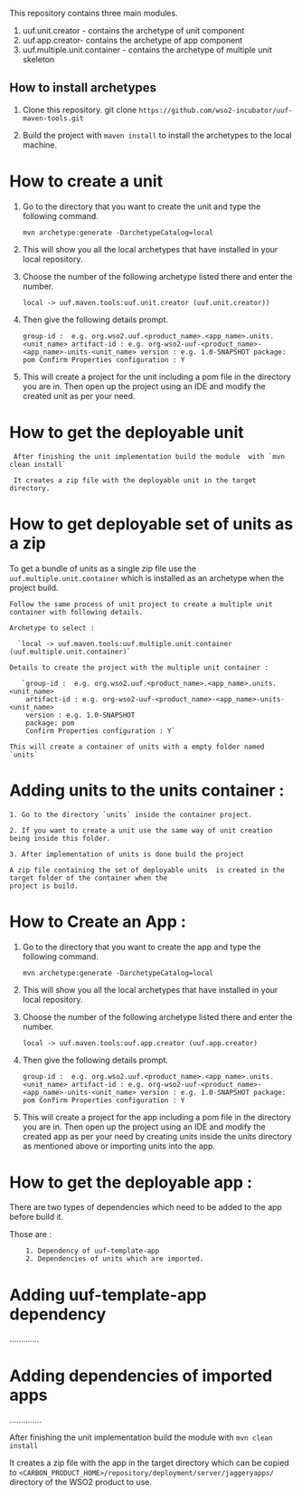 This repository contains three main modules.

1. uuf.unit.creator - contains the archetype of unit component
2. uuf.app.creator- contains the archetype of app component
3. uuf.multiple.unit.container - contains the archetype of multiple unit skeleton

## How to install archetypes

  1. Clone this repository. git clone `https://github.com/wso2-incubator/uuf-maven-tools.git`

  2. Build the project with `maven install` to install the archetypes to the local machine.

# How to create a unit

  1. Go to the directory that you want to create the unit and type the following command.

     `mvn archetype:generate -DarchetypeCatalog=local`

  2. This will show you all the local archetypes that have installed in your local repository.

  3. Choose the number of the following archetype listed there and enter the number.

       `local -> uuf.maven.tools:uuf.unit.creator (uuf.unit.creator))`

  4. Then give the following details prompt.

     `group-id :  e.g. org.wso2.uuf.<product_name>.<app_name>.units.<unit_name>
      artifact-id : e.g. org-wso2-uuf-<product_name>-<app_name>-units-<unit_name>
      version : e.g. 1.0-SNAPSHOT
      package: pom
      Confirm Properties configuration : Y`

  5. This will create a project for the unit including a pom file in the directory you are in.
     Then open up the project using an IDE and modify the created unit as per your need.

  # How to get the deployable unit

     After finishing the unit implementation build the module  with `mvn clean install`

     It creates a zip file with the deployable unit in the target directory.

  # How to get deployable set of units  as a zip

  To get a bundle of units as a single zip file use the `uuf.multiple.unit.container` which is installed as an
  archetype when the project build.

    Follow the same process of unit project to create a multiple unit container with following details.

    Archetype to select :

      `local -> uuf.maven.tools:uuf.multiple.unit.container (uuf.multiple.unit.container)`

    Details to create the project with the multiple unit container :

       `group-id :  e.g. org.wso2.uuf.<product_name>.<app_name>.units.<unit_name>
        artifact-id : e.g. org-wso2-uuf-<product_name>-<app_name>-units-<unit_name>
        version : e.g. 1.0-SNAPSHOT
        package: pom
        Confirm Properties configuration : Y`

    This will create a container of units with a empty folder named `units`

  # Adding units to the units container :

    1. Go to the directory `units` inside the container project.

    2. If you want to create a unit use the same way of unit creation being inside this folder.

    3. After implementation of units is done build the project

    A zip file containing the set of deployable units  is created in the target folder of the container when the
    project is build.


  # How to Create an App :

   1. Go to the directory that you want to create the app and type the following command.

        `mvn archetype:generate -DarchetypeCatalog=local`

   2. This will show you all the local archetypes that have installed in your local repository.

   3. Choose the number of the following archetype listed there and enter the number.

        `local -> uuf.maven.tools:uuf.app.creator (uuf.app.creator)`

   4. Then give the following details prompt.

      `group-id :  e.g. org.wso2.uuf.<product_name>.<app_name>.units.<unit_name>
       artifact-id : e.g. org-wso2-uuf-<product_name>-<app_name>-units-<unit_name>
       version : e.g. 1.0-SNAPSHOT
       package: pom
       Confirm Properties configuration : Y`

   5. This will create a project for the app including a pom file in the directory you are in.
      Then open up the project using an IDE and modify the created app as per your need by creating units inside the
      units directory as mentioned above or importing units into the app.

  # How to get the deployable app :

  There are two types of dependencies which need to be added to the app before build it.

  Those are :

        1. Dependency of uuf-template-app
        2. Dependencies of units which are imported.

  # Adding uuf-template-app dependency

  <to edit>  .............

  # Adding dependencies of imported apps

  <to edit> ..............

 After finishing the unit implementation build the module  with `mvn clean install`

 It creates a zip file with the app in the target directory which can be copied to
 `<CARBON_PRODUCT_HOME>/repository/deployment/server/jaggeryapps/` directory of the WSO2 product to use.


